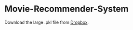 # Movie-Recommender-System
Download the large .pkl file from [Dropbox]([https://www.dropbox.com/your-shareable-link](https://www.dropbox.com/scl/fi/5ewhysupxxb8qpusd6a2x/similarity.pkl?rlkey=lrfkzust3z1n6tuccl4ikf55p&dl=0)https://www.dropbox.com/scl/fi/5ewhysupxxb8qpusd6a2x/similarity.pkl?rlkey=lrfkzust3z1n6tuccl4ikf55p&dl=0).
